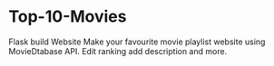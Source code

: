 # Top-10-Movies
Flask build Website
Make your favourite movie playlist website using MovieDtabase API.
Edit ranking add description and more.
